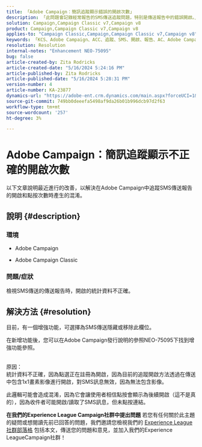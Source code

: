 ```yaml
---
title: 「Adobe Campaign：簡訊追蹤顯示錯誤的開啟次數」
description: 「此問題會記錄經常報告的SMS傳送追蹤問題，特別是傳送報告中的錯誤開啟。」
solution: Campaign,Campaign Classic v7,Campaign v8
product: Campaign,Campaign Classic v7,Campaign v8
applies-to: "Campaign Classic,Campaign,Campaign Classic v7,Campaign v8"
keywords: 「KCS、Adobe Campaign、ACC、追蹤、SMS、開啟、報告、AC、Adobe Campaign Classic、常見問題集」
resolution: Resolution
internal-notes: "Enhancement NEO-75095"
bug: false
article-created-by: Zita Rodricks
article-created-date: "5/16/2024 5:24:16 PM"
article-published-by: Zita Rodricks
article-published-date: "5/16/2024 5:28:31 PM"
version-number: 4
article-number: KA-23877
dynamics-url: "https://adobe-ent.crm.dynamics.com/main.aspx?forceUCI=1&pagetype=entityrecord&etn=knowledgearticle&id=5c43a51c-a913-ef11-9f89-6045bd0298d4"
source-git-commit: 749bb0deeefa5498af9da26b01b996dcb97d2f63
workflow-type: tm+mt
source-wordcount: '257'
ht-degree: 3%

---
```


# Adobe Campaign：簡訊追蹤顯示不正確的開啟次數


以下文章說明最近進行的改善，以解決在Adobe Campaign中追蹤SMS傳送報告的開啟和點按次數時產生的混淆。

## 說明 {#description}


### 環境

- Adobe Campaign


- Adobe Campaign Classic




### 問題/症狀

檢視SMS傳送的傳送報告時，開啟的統計資料不正確。


## 解決方法 {#resolution}


目前，有一個增強功能，可選擇為SMS傳送隱藏或移除此欄位。

在新增功能後，您可以在Adobe Campaign發行說明的參照NEO-75095下找到增強功能參照。


<br>原因：<br>
統計資料不正確，因為點選正在註冊為開啟，因為目前的追蹤開啟方法透過在傳送中包含1x1畫素影像進行開啟，對SMS訊息無效，因為無法包含影像。

此邏輯可能會造成混淆，因為它會讓使用者相信點按會顯示為後續開啟（這不是真的），因為收件者可能開啟/讀取了SMS訊息，但未點按連結。




<b>在我們的Experience League Campaign社群中提出問題</b>
若您有任何關於此主題的疑問或想閱讀先前已回答的問題，我們邀請您檢視我們的 [Experience League社群部落格](https://experienceleaguecommunities.adobe.com/t5/adobe-campaign-classic-blogs/introducing-top-kcs-articles-curated-for-your-troubleshooting/bc-p/672426#M132 "關注連結") 包括本文，傳送您的問題和意見，並加入我們的Experience LeagueCampaign社群！
